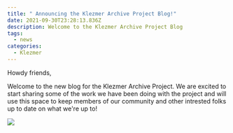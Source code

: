 ```yaml
---
title: " Announcing the Klezmer Archive Project Blog!"
date: 2021-09-30T23:28:13.836Z
description: Welcome to the Klezmer Archive Project Blog
tags:
  - news
categories:
  - Klezmer
---
```

Howdy friends, 

Welcome to the new blog for the Klezmer Archive Project. We are excited to start sharing some of the work we have been doing with the project and will use this space to keep members of our community and other intrested folks up to date on what we're up to!



![](/images/uploads/berebotski.png)